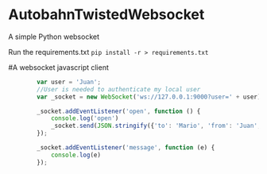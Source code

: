 # AutobahnTwistedWebsocket
A simple Python websocket

Run the requirements.txt `pip install -r > requirements.txt`

#A websocket javascript client
```js
        var user = 'Juan';
        //User is needed to authenticate my local user
        var _socket = new WebSocket('ws://127.0.0.1:9000?user=' + user);

        _socket.addEventListener('open', function () {
            console.log('open')
            _socket.send(JSON.stringify({'to': 'Mario', 'from': 'Juan', 'message': 'Hola Mario'}));
        });

        _socket.addEventListener('message', function (e) {
            console.log(e)
        });
```
